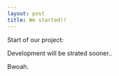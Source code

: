 ```yaml
---
layout: post
title: We started!!
---
```


Start of our project:

Development will be strated sooner..

Bwoah.

